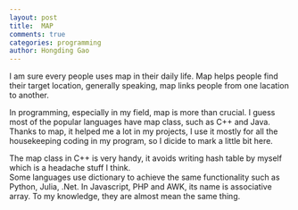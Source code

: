 ```yaml
---
layout: post
title:  MAP
comments: true
categories: programming
author: Hongding Gao
---
```



I am sure every people uses map in their daily life. Map helps people find their target location, 
generally speaking, map links people from one lacation to another. 

In programming, especially in my field, map is more than crucial. I guess most of the popular languages have map class, 
such as C++ and Java. Thanks to map, it helped me a lot in my projects, I use it mostly for all the housekeeping coding 
in my program,  so I dicide to mark a little bit here.
 
The map class in C++ is very handy, it avoids writing hash table by myself which is a headache stuff I think.  
Some languages use dictionary to achieve the same functionality such as Python, Julia, .Net. In Javascript, PHP and AWK, its name 
is associative array. To my knowledge, they are almost mean the same thing. 

     